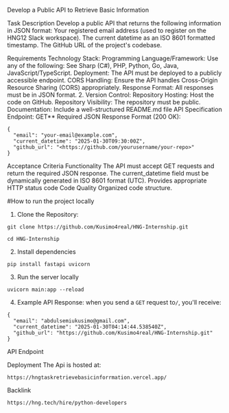 Develop a Public API to Retrieve Basic Information

Task Description
Develop a public API that returns the following information in JSON format:
Your registered email address (used to register on the HNG12 Slack workspace).
The current datetime as an ISO 8601 formatted timestamp.
The GitHub URL of the project's codebase.

Requirements
Technology Stack:
Programming Language/Framework: Use any of the following: See Sharp (C#), PHP, Python, Go, Java, JavaScript/TypeScript.
Deployment: The API must be deployed to a publicly accessible endpoint.
CORS Handling: Ensure the API handles Cross-Origin Resource Sharing (CORS) appropriately.
Response Format: All responses must be in JSON format.
2. Version Control:
Repository Hosting: Host the code on GitHub.
Repository Visibility: The repository must be public.
Documentation: Include a well-structured README.md file
API Specification
Endpoint: GET** <your-url>
Required JSON Response Format (200 OK):

```
{
  "email": "your-email@example.com",
  "current_datetime": "2025-01-30T09:30:00Z",
  "github_url": "<https://github.com/yourusername/your-repo>"
}
```
Acceptance Criteria
Functionality
The API must accept GET requests and return the required JSON response.
The current_datetime field must be dynamically generated in ISO 8601 format (UTC).
Provides appropriate HTTP status code
Code Quality
Organized code structure.

#How to run the project locally

1. Clone the Repository:
```
git clone https://github.com/Kusimo4real/HNG-Internship.git

cd HNG-Internship

```
2. Install dependencies

```
pip install fastapi uvicorn

```
3. Run the server locally
```
uvicorn main:app --reload

```
4. Example API Response:
when you send a `GET` request to`/`, you'll receive:

```
{
  "email": "abdulsemiukusimo@gmail.com",
  "current_datetime": "2025-01-30T04:14:44.538540Z",
  "github_url": "https://github.com/Kusimo4real/HNG-Internship.git"
}

```
API Endpoint

Deployment
The Api is hosted at:
```
https://hngtaskretrievebasicinforrmation.vercel.app/
```

Backlink
```
https://hng.tech/hire/python-developers

```


